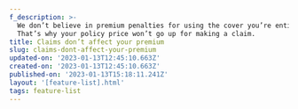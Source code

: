 ```yaml
---
f_description: >-
  We don’t believe in premium penalties for using the cover you’re entitled to.
  That’s why your policy price won’t go up for making a claim.
title: Claims don’t affect your premium
slug: claims-dont-affect-your-premium
updated-on: '2023-01-13T12:45:10.663Z'
created-on: '2023-01-13T12:45:10.663Z'
published-on: '2023-01-13T15:18:11.241Z'
layout: '[feature-list].html'
tags: feature-list
---
```



